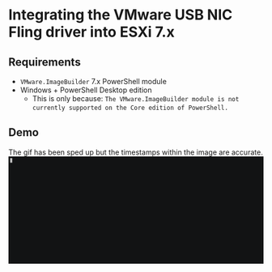 # Integrating the VMware USB NIC Fling driver into ESXi 7.x

## Requirements

- `VMware.ImageBuilder` 7.x PowerShell module
- Windows + PowerShell Desktop edition
    - This is only because: `The VMware.ImageBuilder module is not currently supported on the Core edition of PowerShell.`

## Demo

The gif has been sped up but the timestamps within the image are accurate.
![Demo of script](esxi.gif)